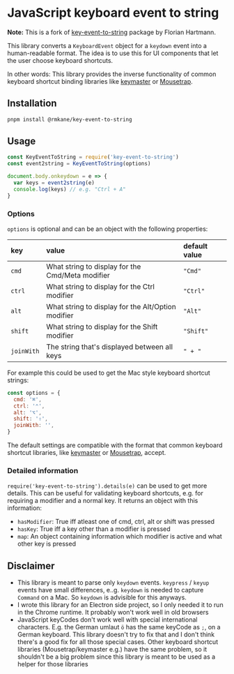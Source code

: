 # JavaScript keyboard event to string

**Note:** This is a fork of [key-event-to-string](https://www.npmjs.com/package/key-event-to-string) package by Florian Hartmann.

This library converts a `KeyboardEvent` object for a `keydown` event into a human-readable format. The idea is to use this for UI components that let the user choose keyboard shortcuts.

In other words: This library provides the inverse functionality of common keyboard shortcut binding libraries like [keymaster](https://github.com/madrobby/keymaster) or [Mousetrap](https://craig.is/killing/mice).

## Installation

```sh
pnpm install @rmkane/key-event-to-string
```

## Usage

```js
const KeyEventToString = require('key-event-to-string')
const event2string = KeyEventToString(options)

document.body.onkeydown = e => {
  var keys = event2string(e)
  console.log(keys) // e.g. "Ctrl + A"
}
```

### Options

`options` is optional and can be an object with the following properties:

| key        | value                                              | default value |
| :--------- | :------------------------------------------------- | :------------ |
| `cmd`      | What string to display for the Cmd/Meta modifier   | `"Cmd"`       |
| `ctrl`     | What string to display for the Ctrl modifier       | `"Ctrl"`      |
| `alt`      | What string to display for the Alt/Option modifier | `"Alt"`       |
| `shift`    | What string to display for the Shift modifier      | `"Shift"`     |
| `joinWith` | The string that's displayed between all keys       | `" + "`       |

For example this could be used to get the Mac style keyboard shortcut strings:

```js
const options = {
  cmd: '⌘',
  ctrl: '⌃',
  alt: '⌥',
  shift: '⇧',
  joinWith: '',
}
```

The default settings are compatible with the format that common keyboard shortcut libraries, like [keymaster](https://github.com/madrobby/keymaster) or [Mousetrap](https://craig.is/killing/mice), accept.

### Detailed information

`require('key-event-to-string').details(e)` can be used to get more details. This can be useful for
validating keyboard shortcuts, e.g. for requiring a modifier and a normal key.
It returns an object with this information:

- `hasModifier`: True iff atleast one of cmd, ctrl, alt or shift was pressed
- `hasKey`: True iff a key other than a modifier is pressed
- `map`: An object containing information which modifier is active and what
  other key is pressed

## Disclaimer

- This library is meant to parse only `keydown` events. `keypress` / `keyup` events have small differences, e..g. `keydown` is needed to capture `Command` on a Mac. So `keydown` is advisible for this anyways.
- I wrote this library for an Electron side project, so I only needed it to run in the Chrome runtime. It probably won't work well in old browsers
- JavaScript keyCodes don't work well with special international characters. E.g. the German umlaut `ö` has the same keyCode as `;`, on a German keyboard. This library doesn't try to fix that and I don't think there's a good fix for all those special cases. Other keyboard shortcut libraries (Mousetrap/keymaster e.g.) have the same problem, so it shouldn't be a big problem since this library is meant to be used as a helper for those libraries
